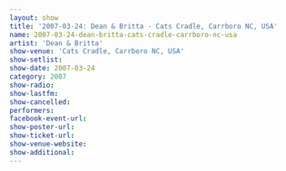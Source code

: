 ```yaml
---
layout: show
title: '2007-03-24: Dean & Britta - Cats Cradle, Carrboro NC, USA'
name: 2007-03-24-dean-britta-cats-cradle-carrboro-nc-usa
artist: 'Dean & Britta'
show-venue: 'Cats Cradle, Carrboro NC, USA'
show-setlist: 
show-date: 2007-03-24
category: 2007
show-radio: 
show-lastfm: 
show-cancelled: 
performers: 
facebook-event-url: 
show-poster-url: 
show-ticket-url: 
show-venue-website: 
show-additional: 
---
```


